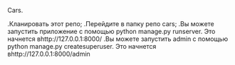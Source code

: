 Cars.

 .Кланировать этот репо;
 .Перейдите в папку репо cars;
 .Вы можете запустить приложение с помощью python manage.py runserver. Это начнется вhttp://127.0.0.1:8000/
 .Вы можете запустить admin с помощью python manage.py createsuperuser. Это начнется вhttp://127.0.0.1:8000/admin
 
